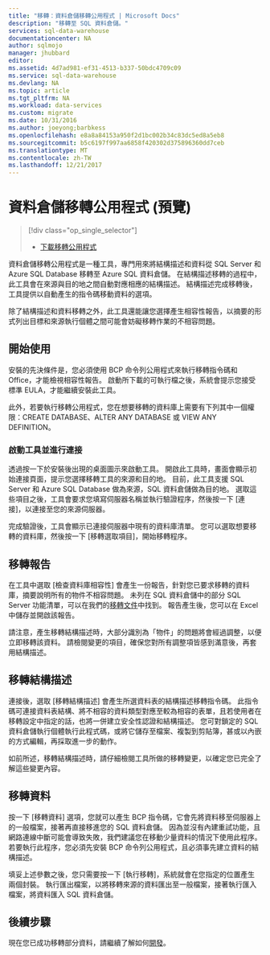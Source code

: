 ```yaml
---
title: "移轉：資料倉儲移轉公用程式 | Microsoft Docs"
description: "移轉至 SQL 資料倉儲。"
services: sql-data-warehouse
documentationcenter: NA
author: sqlmojo
manager: jhubbard
editor: 
ms.assetid: 4d7ad981-ef31-4513-b337-50bdc4709c09
ms.service: sql-data-warehouse
ms.devlang: NA
ms.topic: article
ms.tgt_pltfrm: NA
ms.workload: data-services
ms.custom: migrate
ms.date: 10/31/2016
ms.author: joeyong;barbkess
ms.openlocfilehash: e8a8a84153a950f2d1bc002b34c83dc5ed8a5eb8
ms.sourcegitcommit: b5c6197f997aa6858f420302d375896360dd7ceb
ms.translationtype: MT
ms.contentlocale: zh-TW
ms.lasthandoff: 12/21/2017
---
```

# <a name="data-warehouse-migration-utility-preview"></a>資料倉儲移轉公用程式 (預覽)
> [!div class="op_single_selector"]
> * [下載移轉公用程式][Download Migration Utility]
> 
> 

資料倉儲移轉公用程式是一種工具，專門用來將結構描述和資料從 SQL Server 和 Azure SQL Database 移轉至 Azure SQL 資料倉儲。 在結構描述移轉的過程中，此工具會在來源與目的地之間自動對應相應的結構描述。 結構描述完成移轉後，工具提供以自動產生的指令碼移動資料的選項。

除了結構描述和資料移轉之外，此工具還能讓您選擇產生相容性報告，以摘要的形式列出目標和來源執行個體之間可能會妨礙移轉作業的不相容問題。

## <a name="get-started"></a>開始使用
安裝的先決條件是，您必須使用 BCP 命令列公用程式來執行移轉指令碼和 Office，才能檢視相容性報告。 啟動所下載的可執行檔之後，系統會提示您接受標準 EULA，才能繼續安裝此工具。

此外，若要執行移轉公用程式，您在想要移轉的資料庫上需要有下列其中一個權限：CREATE DATABASE、ALTER ANY DATABASE 或 VIEW ANY DEFINITION。

### <a name="launching-the-tool-and-connecting"></a>啟動工具並進行連接
透過按一下於安裝後出現的桌面圖示來啟動工具。 開啟此工具時，畫面會顯示初始連接頁面，提示您選擇移轉工具的來源和目的地。 目前，此工具支援 SQL Server 和 Azure SQL Database 做為來源，SQL 資料倉儲做為目的地。 選取這些項目之後，工具會要求您填寫伺服器名稱並執行驗證程序，然後按一下 [連接]，以連接至您的來源伺服器。

完成驗證後，工具會顯示已連接伺服器中現有的資料庫清單。 您可以選取想要移轉的資料庫，然後按一下 [移轉選取項目]，開始移轉程序。

## <a name="migration-report"></a>移轉報告
在工具中選取 [檢查資料庫相容性] 會產生一份報告，針對您已要求移轉的資料庫，摘要說明所有的物件不相容問題。 未列在 SQL 資料倉儲中的部分 SQL Server 功能清單，可以在我們的[移轉文件][migration documentation]中找到。 報告產生後，您可以在 Excel 中儲存並開啟該報告。

請注意，產生移轉結構描述時，大部分識別為「物件」的問題將會經過調整，以便立即移轉該資料。 請檢閱變更的項目，確保您對所有調整項皆感到滿意後，再套用結構描述。

## <a name="migrate-schema"></a>移轉結構描述
連接後，選取 [移轉結構描述] 會產生所選資料表的結構描述移轉指令碼。 此指令碼可連接資料表結構、將不相容的資料類型對應至較為相容的表單，且若使用者在移轉設定中指定的話，也將一併建立安全性認證和結構描述。 您可對鎖定的 SQL 資料倉儲執行個體執行此程式碼，或將它儲存至檔案、複製到剪貼簿，甚或以內嵌的方式編輯，再採取進一步的動作。  

如前所述，移轉結構描述時，請仔細檢閱工具所做的移轉變更，以確定您已完全了解這些變更內容。  

## <a name="migrate-data"></a>移轉資料
按一下 [移轉資料] 選項，您就可以產生 BCP 指令碼，它會先將資料移至伺服器上的一般檔案，接著再直接移進您的 SQL 資料倉儲。 因為並沒有內建重試功能，且網路連線中斷可能會導致失敗，我們建議您在移動少量資料的情況下使用此程序。 若要執行此程序，您必須先安裝 BCP 命令列公用程式，且必須事先建立資料的結構描述。

填妥上述參數之後，您只需要按一下 [執行移轉]，系統就會在您指定的位置產生兩個封裝。 執行匯出檔案，以將移轉來源的資料匯出至一般檔案，接著執行匯入檔案，將資料匯入 SQL 資料倉儲。

## <a name="next-steps"></a>後續步驟
現在您已成功移轉部分資料，請繼續了解如何[開發][develop]。

<!--Image references-->

<!--Article references-->
[migration documentation]: sql-data-warehouse-overview-migrate.md
[develop]: sql-data-warehouse-overview-develop.md

<!--Other Web references--> 
[Download Migration Utility]: https://www.microsoft.com/en-us/download/details.aspx?id=49100
